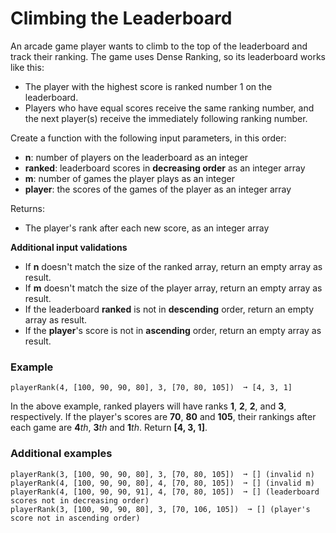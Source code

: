 # Climbing the Leaderboard

An arcade game player wants to climb to the top of the leaderboard and track their ranking. The game uses Dense Ranking, so its leaderboard works like this:
- The player with the highest score is ranked number 1 on the leaderboard.
- Players who have equal scores receive the same ranking number, and the next player(s) receive the immediately following ranking number.


Create a function with the following input parameters, in this order:
- **n**: number of players on the leaderboard as an integer
- **ranked**: leaderboard scores in **decreasing order** as an integer array
- **m**: number of games the player plays as an integer
- **player**: the scores of the games of the player as an integer array

Returns:
- The player's rank after each new score, as an integer array

**Additional input validations**
- If **n** doesn't match the size of the ranked array, return an empty array as result.
- If **m** doesn't match the size of the player array, return an empty array as result.
- If the leaderboard **ranked** is not in **descending** order, return an empty array as result.
- If the **player**'s score is not in **ascending** order, return an empty array as result.

### Example
```text
playerRank(4, [100, 90, 90, 80], 3, [70, 80, 105])  ➞ [4, 3, 1]
```

In the above example, ranked players will have ranks **1**, **2**, **2**, and **3**, respectively. If the player's scores are **70**, **80** and **105**, their rankings after each game are **4***th*, **3***th* and **1***th*. Return **[4, 3, 1]**.

### Additional examples
```text
playerRank(3, [100, 90, 90, 80], 3, [70, 80, 105])  ➞ [] (invalid n)
playerRank(4, [100, 90, 90, 80], 4, [70, 80, 105])  ➞ [] (invalid m)
playerRank(4, [100, 90, 90, 91], 4, [70, 80, 105])  ➞ [] (leaderboard scores not in decreasing order)
playerRank(3, [100, 90, 90, 80], 3, [70, 106, 105])  ➞ [] (player's score not in ascending order)
```